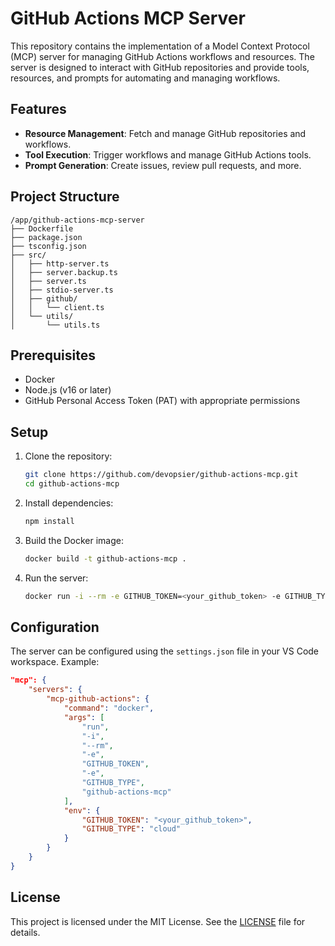 # GitHub Actions MCP Server

This repository contains the implementation of a Model Context Protocol (MCP) server for managing GitHub Actions workflows and resources. The server is designed to interact with GitHub repositories and provide tools, resources, and prompts for automating and managing workflows.

## Features
- **Resource Management**: Fetch and manage GitHub repositories and workflows.
- **Tool Execution**: Trigger workflows and manage GitHub Actions tools.
- **Prompt Generation**: Create issues, review pull requests, and more.

## Project Structure
```
/app/github-actions-mcp-server
├── Dockerfile
├── package.json
├── tsconfig.json
├── src/
│   ├── http-server.ts
│   ├── server.backup.ts
│   ├── server.ts
│   ├── stdio-server.ts
│   ├── github/
│   │   └── client.ts
│   └── utils/
│       └── utils.ts
```

## Prerequisites
- Docker
- Node.js (v16 or later)
- GitHub Personal Access Token (PAT) with appropriate permissions

## Setup
1. Clone the repository:
   ```bash
   git clone https://github.com/devopsier/github-actions-mcp.git
   cd github-actions-mcp
   ```

2. Install dependencies:
   ```bash
   npm install
   ```

3. Build the Docker image:
   ```bash
   docker build -t github-actions-mcp .
   ```

4. Run the server:
   ```bash
   docker run -i --rm -e GITHUB_TOKEN=<your_github_token> -e GITHUB_TYPE=cloud github-actions-mcp
   ```

## Configuration
The server can be configured using the `settings.json` file in your VS Code workspace. Example:
```json
"mcp": {
    "servers": {
        "mcp-github-actions": {
            "command": "docker",
            "args": [
                "run",
                "-i",
                "--rm",
                "-e",
                "GITHUB_TOKEN",
                "-e",
                "GITHUB_TYPE",
                "github-actions-mcp"
            ],
            "env": {
                "GITHUB_TOKEN": "<your_github_token>",
                "GITHUB_TYPE": "cloud"
            }
        }
    }
}
```

## License
This project is licensed under the MIT License. See the [LICENSE](LICENSE) file for details.